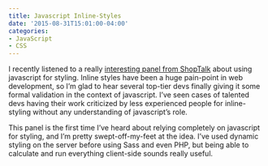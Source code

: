 ```yaml
---
title: Javascript Inline-Styles
date: '2015-08-31T15:01:00-04:00'
categories:
- JavaScript
- CSS
---
```

I recently listened to a really <a href="http://shoptalkshow.com/episodes/180-panel-on-inline-styles/" target="_blank">interesting panel from ShopTalk</a> about using javascript for styling. Inline styles have been a huge pain-point in web development, so I’m glad to hear several top-tier devs finally giving it some formal validation in the context of javascript. I’ve seen cases of talented devs having their work criticized by less experienced people for inline-styling without any understanding of javascript’s role.

This panel is the first time I’ve heard about relying completely on javascript for styling, and I’m pretty swept-off-my-feet at the idea. I’ve used dynamic styling on the server before using Sass and even PHP, but being able to calculate and run everything client-side sounds really useful.
